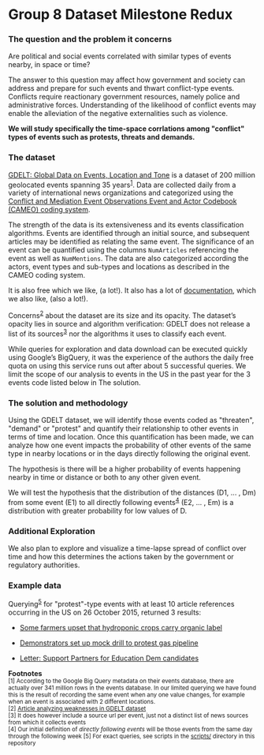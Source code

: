 # Group 8 Dataset Milestone Redux

### The question and the problem it concerns

Are political and social events correlated with similar types of events nearby, in space or time?

The answer to this question may affect how government and society can address and prepare for such events and thwart conflict-type events. Conflicts require reactionary government resources, namely police and administrative forces. Understanding of the likelihood of conflict events may enable the alleviation of the negative externalities such as violence.

**We will study specifically the time-space corrlations among "conflict" types of events such as protests, threats and demands.**

### The dataset

[GDELT: Global Data on Events, Location and Tone](http://gdeltproject.org/data.html) is a dataset of 200 million geolocated events spanning 35 years<sup>[1](#341mill)</sup>. Data are collected daily from a variety of international news organizations and categorized using the [Conflict and Mediation Event Observations Event and Actor Codebook (CAMEO) coding system](http://data.gdeltproject.org/documentation/CAMEO.Manual.1.1b3.pdf).

The strength of the data is its extensiveness and its events classification algorithms. Events are identified through an initial source, and subsequent articles may be identified as relating the same event. The significance of an event can be quantified using the columns `NumArticles` referencing the event as well as `NumMentions`. The data are also categorized according the actors, event types and sub-types and locations as described in the CAMEO coding system.

It is also free which we like, (a lot!). It also has a lot of [documentation](http://gdeltproject.org/data.html#documentation), which we also like, (also a lot!).

Concerns<sup>[2](#gdelt-weaknesses)</sup> about the dataset are its size and its opacity. The dataset’s opacity lies in source and algorithm verification: GDELT does not release a list of its sources<sup>[3](#sourceurls)</sup> nor the algorithms it uses to classify each event.

While queries for exploration and data download can be executed quickly using Google’s BigQuery, it was the experience of the authors the daily free quota on using this service runs out after about 5 successful queries. We limit the scope of our analysis to events in the US in the past year for the 3 events code listed below in The solution.

### The solution and methodology

Using the GDELT dataset, we will identify those events coded as "threaten", "demand" or "protest" and quantify their relationship to other events in terms of time and location. Once this quantification has been made, we can analyze how one event impacts the probability of other events of the same type in nearby locations or in the days directly following the original event.

The hypothesis is there will be a higher probability of events happening nearby in time or distance or both to any other given event.

We will test the hypothesis that the distribution of the distances (D1, ... , Dm) from some event (E1) to all directly following events<sup>[4](#directly-following-events)</sup> (E2, ... , Em) is a distribution with greater probability for low values of D.

### Additional Exploration

We also plan to explore and visualize a time-lapse spread of conflict over time and how this determines the actions taken by the government or regulatory authorities. 


### Example data

Querying<sup>[5](#see-scripts)</sup> for "protest"-type events with at least 10 article references occurring in the US on 26 October 2015, returned 3 results:

* [Some farmers upset that hydroponic crops carry organic label](http://www.sfgate.com/news/science/article/Some-Vermont-farmers-to-protest-possible-organic-6590183.php)

* [Demonstrators set up mock drill to protest gas pipeline](http://marcellus.com/news/id/130770/demonstrators-set-up-mock-drill-to-protest-gas-pipeline/)

* [Letter: Support Partners for Education Dem candidates](http://www.mainlinemedianews.com/articles/2015/10/25/main_line_suburban_life/news/doc5629431998829663782224.txt)



**Footnotes**
<br />
<sub>
[1] <a name="341mill">According to the Google Big Query metadata on their events database, there are actually over 341 million rows in the events database. In our limited querying we have found this is the result of recording the same event when any one value changes, for example when an event is associated with 2 different locations.</a>
</sub>
<br />
<sub>
[2] <a name="gdelt-weaknesses" href="http://politicalviolenceataglance.org/2014/02/20/raining-on-the-parade-some-cautions-regarding-the-global-database-of-events-language-and-tone-dataset/">Article analyzing weaknesses in GDELT dataset</a>
</sub>
<br />
<sub>
[3] <a name="sourceurls">It does however include a source url per event, just not a distinct list of news sources from which it collects events</a>
</sub>
<br />
<sub>
[4] <a name="directly-following-events">Our initial definition of *directly following events* will be those events from the same day through the following week</a>
</sub>
<sub>
[5] <a name="see-scripts">For exact queries, see scripts in the [scripts/](scripts/) directory in this repository</a>
</sub>

